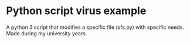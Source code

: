 # Python script virus example
 A python 3 script that modifies a specific file (sfs.py) with specific needs. Made during my university years.
